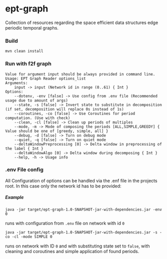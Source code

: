 # ept-graph
Collection of resources regarding the space efficient data structures edge periodic temporal graphs.


### Build
```shell
mvn clean install
```

### Run with f2f graph

```shell
Value for argument input should be always provided in command line.
Usage: EPT Graph Reader options_list
Arguments: 
    input -> input (Network id in range (0..61) { Int }
Options: 
    --dotenv, -env [false] -> Use config from .env file (Recommended usage due to amount of args) 
    --state, -s [false] -> Invert state to substitute in decomposition (if set, decomposition will replace 0s instead of 1s) 
    --coroutines, -co [false] -> Use Coroutines for period computation. (Use with check) 
    --clean, -cl [false] -> Clean up periods of multiples 
    --mode, -m -> Mode of composing the periods [ALL,SIMPLE,GREEDY] { Value should be one of [greedy, simple, all] }
    --debug, -d [false] -> Turn on debug mode 
    --quiet, -q [false] -> Turn on quiet mode 
    --deltaWindowPreprocessing [0] -> Delta window in preprocessing of the label { Int }
    --deltaWindowAlgo [0] -> Delta window during decomposing { Int }
    --help, -h -> Usage info 
```

### .env File config

All Configuration of options can be handled via the .enf file in the projects root. In this case only the network id has to be provided:


##### Example
```shell
java -jar target/ept-graph-1.0-SNAPSHOT-jar-with-dependencies.jar -env 0
```
runs with configuration from `.env` file on network with id `0`


```shell
java -jar target/ept-graph-1.0-SNAPSHOT-jar-with-dependencies.jar -s -co -cl -mode SIMPLE 0
```
runs on network with ID `0` and with substituting state set to `false`, with cleaning and coroutines and simple application of found periods.

